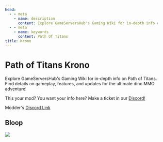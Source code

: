 ```yaml
---
head:
  - - meta
    - name: description
      content: Explore GameServersHub's Gaming Wiki for in-depth info on Path of Titans. Find details on gameplay, features, and updates for the ultimate dino MMO adventure!
  - - meta
    - name: keywords
      content: Path Of Titans
title: Krono
---
```


# Path of Titans Krono

Explore GameServersHub's Gaming Wiki for in-depth info on Path of Titans. Find details on gameplay, features, and updates for the ultimate dino MMO adventure!

This your mod? You want your info here? Make a ticket in our [Discord!](https://discord.gg/gsh)

Modder's [Discord Link](#)

## Bloop

<a href='./Path-of-Titans-Bloop' target='_blank'> <img src='https://web-cdn.alderongames.com/files/998/conversions/BloopCover1-icon.jpg' /> </a>
